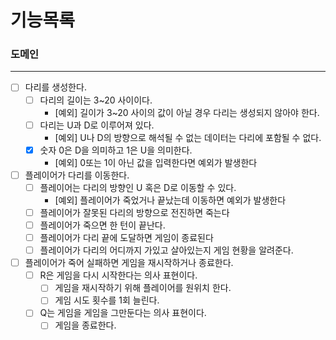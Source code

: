 # 기능목록

### 도메인

---
- [ ] 다리를 생성한다.
  - [ ] 다리의 길이는 3~20 사이이다.
    - [예외] 길이가 3~20 사이의 값이 아닐 경우 다리는 생성되지 않아야 한다.
  - [ ] 다리는 U과 D로 이루어져 있다.
    - [예외] U나 D의 방향으로 해석될 수 없는 데이터는 다리에 포함될 수 없다.
  - [x] 숫자 0은 D을 의미하고 1은 U을 의미한다.
    - [예외] 0또는 1이 아닌 값을 입력한다면 예외가 발생한다
- [ ] 플레이어가 다리를 이동한다.
  - [ ] 플레이어는 다리의 방향인 U 혹은 D로 이동할 수 있다.
    - [예외] 플레이어가 죽었거나 끝났는데 이동하면 예외가 발생한다
  - [ ] 플레이어가 잘못된 다리의 방향으로 전진하면 죽는다
  - [ ] 플레이어가 죽으면 한 턴이 끝난다.
  - [ ] 플레이어가 다리 끝에 도달하면 게임이 종료된다
  - [ ] 플레이어가 다리의 어디까지 가있고 살아있는지 게임 현황을 알려준다.
- [ ] 플레이어가 죽어 실패하면 게임을 재시작하거나 종료한다.
  - [ ] R은 게임을 다시 시작한다는 의사 표현이다.
    - [ ] 게임을 재시작하기 위해 플레이어를 원위치 한다.
    - [ ] 게임 시도 횟수를 1회 늘린다.
  - [ ] Q는 게임을 게임을 그만둔다는 의사 표현이다.
    - [ ] 게임을 종료한다.